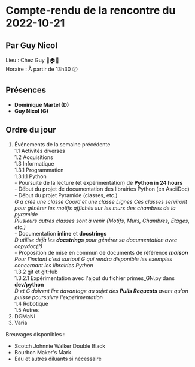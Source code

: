 # Compte-rendu de la rencontre du 2022-10-21
## Par Guy Nicol
Lieu :    Chez Guy 🌲🏠🌳  
Horaire : À partir de 13h30 🕜  
## Présences
* **Dominique Martel (D)**
* **Guy Nicol (G)**

## Ordre du jour
1. Événements de la semaine précédente  
  1.1  Activités diverses  
  1.2  Acquisitions  
  1.3 Informatique  
    1.3.1 Programmation  
      1.3.1.1 Python  
               - Poursuite de la lecture (et expérimentation) de **Python in 24 hours**  
               - Début du projet de documentation des librairies Python (en AsciiDoc)  
               - Début du projet Pyramide (classes, etc.)  
               *G a créé une classe Coord et une classe Lignes*
               *Ces classes serviront pour générer les motifs affichés sur les murs des chambres de la pyramide*  
               *Plusieurs autres classes sont à venir (Motifs, Murs, Chambres, Etages, etc.)*  
               - Documentation **inline** et **docstrings**  
               *D utilise déjà les **docstrings** pour générer sa documentation avec copydoc(?)*  
               - Proposition de mise en commun de documents de référence ***maison***  
               *Pour l'instant c'est surtout G qui rendra disponible les exemples concernant les librairies Python*  
    1.3.2 git et gitHub<br>
      1.3.2.1 Expérimentation avec l'ajout du fichier primes_GN.py dans **dev/python**  
      *D et G doivent lire davantage au sujet des **Pulls Requests** avant qu'on puisse poursuivre l'expérimentation*  
  1.4 Robotique  
  1.5 Autres  
2. DGMaNi  
3. Varia  



Breuvages disponibles :
  * Scotch Johnnie Walker Double Black
  * Bourbon Maker's Mark
  * Eau et autres diluants si nécessaire
